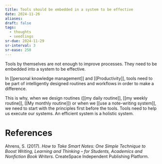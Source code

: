 ```yaml
---
title: Tools should be embedded in a system to be effective
date: 2024-11-26
aliases: 
draft: false
tags:
  - thoughts
  - seedlings
sr-due: 2024-11-29
sr-interval: 3
sr-ease: 250
---
```

Tools by themselves are not enough to improve processes. They need to be embedded into a system to be effective.

In [[personal knowledge management]] and [[Productivity]], tools need to be part of intelligently designed routines and workflows in order to make a difference.

This is why, when we design routines ([[my daily routine]], [[my weekly routine]], [[My monthly routine]]) or when we [[use a note-writing system]], we need to start with the principles first before the tools. Tools need to help us execute our systems. An efficient system is a holistic system.

# References

Ahrens, S. (2017). *How to Take Smart Notes: One Simple Technique to Boost Writing, Learning and Thinking – for Students, Academics and Nonfiction Book Writers*. CreateSpace Independent Publishing Platform.

